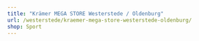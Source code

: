 ```yaml
---
title: "Krämer MEGA STORE Westerstede / Oldenburg"
url: /westerstede/kraemer-mega-store-westerstede-oldenburg/
shop: Sport
---
```

